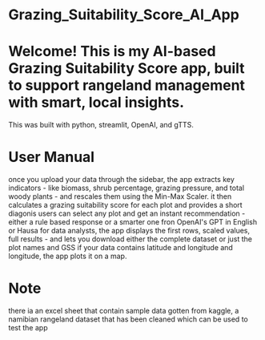 # Grazing_Suitability_Score_AI_App
# Welcome! This is my AI-based Grazing Suitability Score app, built to support rangeland management with smart, local insights.

This was built with python, streamlit, OpenAI, and gTTS.

# User Manual
once you upload your data through the sidebar, the app extracts key indicators - like biomass, shrub percentage, grazing pressure, and total woody plants - and rescales them using the Min-Max  Scaler.
 it then calculates a grazing suitability score for each plot and provides a short diagonis
 users can select any plot and get an instant recommendation - either a rule based response or a smarter one fron OpenAI's GPT in English or Hausa
 for data analysts, the app displays the first rows, scaled values, full results - and lets you download either the complete dataset or just the plot names and GSS
 if your data contains latitude and longitude and longitude, the app plots it on a map.

# Note
there ia an excel sheet that contain sample data gotten from kaggle, a namibian rangeland dataset that has been cleaned which can be used to test the app
